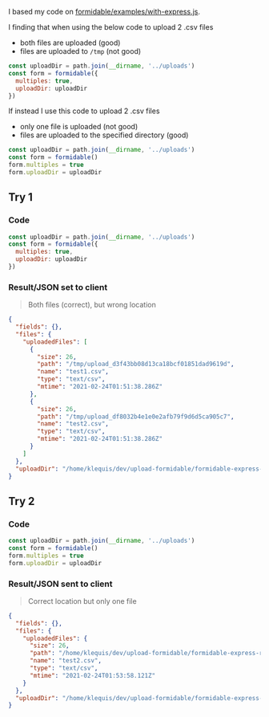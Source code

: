 I based my code on [formidable/examples/with-express.js](https://github.com/node-formidable/formidable/blob/master/examples/with-express.js).

I finding that when using the below code to upload 2 .csv files

- both files are uploaded (good)
- files are uploaded to `/tmp` (not good)

```js
const uploadDir = path.join(__dirname, '../uploads')
const form = formidable({
  multiples: true,
  uploadDir: uploadDir
})
```

If instead I use this code to upload 2 .csv files

- only one file is uploaded (not good)
- files are uploaded to the specified directory (good)

```js
const uploadDir = path.join(__dirname, '../uploads')
const form = formidable()
form.multiples = true
form.uploadDir = uploadDir
```

## Try 1

### Code

```js
const uploadDir = path.join(__dirname, '../uploads')
const form = formidable({
  multiples: true,
  uploadDir: uploadDir
})
```

### Result/JSON set to client

> Both files (correct), but wrong location

```json
{
  "fields": {},
  "files": {
    "uploadedFiles": [
      {
        "size": 26,
        "path": "/tmp/upload_d3f43bb08d13ca18bcf01851dad9619d",
        "name": "test1.csv",
        "type": "text/csv",
        "mtime": "2021-02-24T01:51:38.286Z"
      },
      {
        "size": 26,
        "path": "/tmp/upload_df8032b4e1e0e2afb79f9d6d5ca905c7",
        "name": "test2.csv",
        "type": "text/csv",
        "mtime": "2021-02-24T01:51:38.286Z"
      }
    ]
  },
  "uploadDir": "/home/klequis/dev/upload-formidable/formidable-express-react-ex/server/uploads"
}
```

## Try 2

### Code

```js
const uploadDir = path.join(__dirname, '../uploads')
const form = formidable()
form.multiples = true
form.uploadDir = uploadDir
```

### Result/JSON sent to client

> Correct location but only one file

```json
{
  "fields": {},
  "files": {
    "uploadedFiles": {
      "size": 26,
      "path": "/home/klequis/dev/upload-formidable/formidable-express-react-ex/server/uploads/upload_1777568c3ac2f1720c37217210ce4364",
      "name": "test2.csv",
      "type": "text/csv",
      "mtime": "2021-02-24T01:53:58.121Z"
    }
  },
  "uploadDir": "/home/klequis/dev/upload-formidable/formidable-express-react-ex/server/uploads"
}
```
